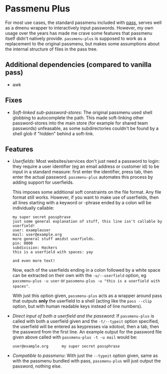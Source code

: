 # Passmenu Plus
For most use cases, the standard passmenu included with [pass](https://www.passwordstore.org/),
serves well as a dmenu wrapper to interactively input passwords. However, my own usage over the years
has made me crave some features that passmenu itself didn't natively provide. `passmenu-plus` is supposed to
work as a replacement to the original passmenu, but makes some assumptions about the internal structure
of files in the pass tree.

## Additional dependencies (compared to vanilla pass)
* awk

## Fixes
* _Soft-linked sub-password-stores_: The original passmenu used shell globbing to autocomplete the
  path. This made soft-linking other password-stores into the main store (for example for shared team
  passwords) unfeasable, as some subdirectories couldn't be found by a shell glob if "hidden" behind
  a soft-link.

## Features
* _Userfields_: Most websites/services don't just need a password to login: they require a user identifier (eg an
  email address or customer id) to be input in a standard measure: first enter the identifier, press
  tab, then enter the actual password. `passmenu-plus` automates this process by adding support for
  userfields.

  This imposes some additional soft constraints on the file format. Any file format still works. However, if
  you want to make use of userfields, then all lines starting with a keyword or -phrase ended by a colon will 
  be individually callable:
  ```
  my super secret passphrase
  just some general explanation of stuff, this line isn't callable by userfield!
  user: exampleuser
  mail: user@example.org
  more general stuff amidst userfields.
  pin: 0000
  subdivision: Hackers
  this is a userfield with spaces: yay

  and even more text!
  ```
  Now, each of the userfields ending in a colon followed by a white space can be extracted on their own
  with the `-u/--userfield` option, eg `passmenu-plus -u user` or `passmenu-plus -u "this is a userfield with spaces"`.

  With just this option given, `passmenu-plus` acts as a wrapper around pass that outputs __only__ the 
  userfield to a shell (acting like the `pass --clip` option, but with human readable keys instead of line
  numbers).
* _Direct input of both a userfield and the password_: If `passmenu-plus` is called with both a userfield given
  and the `-t/--typeit` option specified, the userfield will be entered as keypresses via xdotool, then
  a tab, then the password from the first line. An example output for the password file given above called
  with `passmenu-plus -t -u mail` would be:
  ```
  user@example.org      my super secret passphrase
  ```
* _Compatible to passmenu_: With just the `--typeit` option given, same as with the passmenu bundled with pass,
  `passmenu-plus` will just output the password, nothing else.
